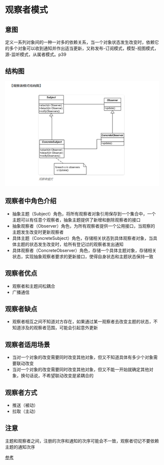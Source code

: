 # 观察者模式

## 意图

定义一系列对象间的一种一对多的依赖关系，当一个对象状态发生改变时，依赖它的多个对象可以收到通知并作出适当更新，又称发布-订阅模式，模型-视图模式，源-监听模式，从属者模式。p39

## 结构图

![image](https://github.com/yantianpi/designMode/raw/master/observer/structure.png)

## 观察者中角色介绍

* 抽象主题（Subject）角色，将所有观察者对象引用保存到一个集合中，一个主题可以有任意个观察者，抽象主题提供了新增和删除观察者的接口
* 抽象观察者（Observer）角色，为所有观察者提供一个公用接口，当观察的主题发生改变时更新观察者
* 具体主题（ConcreteSubject）角色，存储相关状态到具体观察者对象，当具体主题的状态发生改变时，给所有登记过的观察者发出通知
* 具体观察者（ConcreteObserver）角色，存储一个具体主题对象，存储相关状态，实现抽象观察者要求的更新接口，使得自身状态和主题状态保持一致

## 观察者优点

* 观察者和主题间松耦合
* 广播通信

## 观察者缺点

* 观察者相互之间不知道对方存在，如果通过某一观察者去改变主题的状态，不知道涉及的观察者范围，可能会引起意外更新

## 观察者适用场景

* 当对一个对象的改变需要同时改变其他对象，但又不知道具体有多少个对象需要联动改变
* 当对一个对象的改变需要同时改变其他对象，但又不能一开始就确定其他对象，换句话说，不希望联动改变是紧耦合的

## 观察者方式

* 推送（被动）
* 拉取（主动）

## 注意

主题和观察者之间，注册的次序和通知的次序可能会不一致，观察者切记不要依赖主题的通知次序

[参考](http://www.phppan.com/2010/09/php-design-pattern-17-observer/)